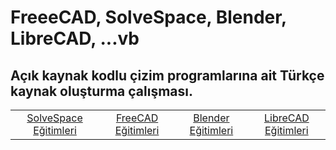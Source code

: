 # FreeeCAD, SolveSpace, Blender, LibreCAD, ...vb

## Açık kaynak kodlu çizim programlarına ait Türkçe kaynak oluşturma çalışması.

|                                          |                                    |                                    |                                                               |
|:----------------------------------------:|:----------------------------------:|:----------------------------------:|:-------------------------------------------------------------:|
| [SolveSpace Eğitimleri](solvespace.html) | [FreeCAD Eğitimleri](freecad.html) | [Blender Eğitimleri](blender.html) | [LibreCAD Eğitimleri](LibreCAD/LibreCAD_Kisayol_Tuslari.html) |